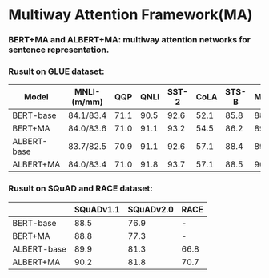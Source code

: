 # Multiway Attention Framework(MA)


### BERT+MA and ALBERT+MA: multiway attention networks for sentence representation.


### Rusult on GLUE dataset:
|Model|MNLI-(m/mm)|QQP|QNLI|SST-2 |CoLA|STS-B |MRPC|RTE|Average|
|-|-|-|-|-|-|-|-|-|-|
|BERT-base|84.1/83.4|71.1|90.5|92.6|52.1|85.8|88.9|66.4|79.4|
|BERT+MA|84.0/83.6|71.0|91.1|93.2|54.5|86.2|89.9|69.5|80.3|
|ALBERT-base|83.7/82.5|70.9|91.1|92.6|57.1|88.4|89.5|70.6|80.7|
|ALBERT+MA|84.0/83.4|71.0|91.8|93.7|57.1|88.5|90.2|71.3|81.2|


### Rusult on SQuAD and RACE dataset:
||SQuADv1.1|SQuADv2.0|RACE|
|-|-|-|-|
|BERT-base|88.5|76.9|-|
|BERT+MA|88.8|77.3|-|
|ALBERT-base|89.9|81.3|66.8|
|ALBERT+MA|90.2|81.8|70.7|

